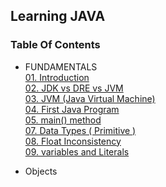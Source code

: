 ## Learning JAVA

### Table Of Contents
- FUNDAMENTALS<br>
  [01. Introduction](/docs/fundamentals/01.%20Introduction.md)<br>
  [02. JDK vs DRE vs JVM](/docs/fundamentals/02.%20JDKVsJREVsJVM.md)<br>
  [03. JVM (Java Virtual Machine)](/docs/fundamentals/03.%20JVM%20(%20Java%20Virtual%20Machine%20).md)<br>
  [04. First Java Program](/docs/fundamentals/04.%20First%20Java%20Program.md)<br>
  [05. main() method ](/docs/fundamentals/05.%20main()%20method.md)<br>
  [07. Data Types ( Primitive )](/docs/fundamentals/07.%20Data%20Types%20(%20Primitive%20).md)<br>
  [08. Float Inconsistency](/docs/fundamentals/08.%20Float%20Inconsistency.md)<br>
  [09. variables and Literals](/docs/fundamentals/09.%20variables%20and%20Literals.md)<br>


- Objects
